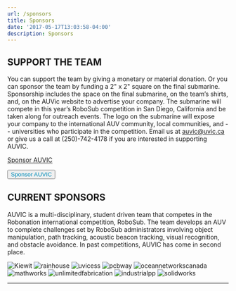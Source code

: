 ```yaml
---
url: /sponsors
title: Sponsors
date: '2017-05-17T13:03:58-04:00'
description: Sponsors
---
```

## SUPPORT THE TEAM

You can support the team by giving a monetary or material donation. Or you can sponsor the team by funding a 2" x 2" square on the final submarine. Sponsorship includes the space on the final submarine, on the team’s shirts, and, on the AUVic website to advertise your company. The submarine will compete in this year’s RoboSub competition in San Diego, California and be taken along for outreach events. The logo on the submarine will expose your company to the international AUV community, local communities, and -- universities who participate in the competition. Email us at auvic@uvic.ca or give us a call at (250)-742-4178 if you are interested in supporting AUVIC.

[Sponsor AUVIC](https://extrweb.uvic.ca/donate-online/auvic)

<a href="https://extrweb.uvic.ca/donate-online/auvic">
<button style="color:#008CBA;" type="button">Sponsor AUVIC</button>
</a>

## CURRENT SPONSORS

AUVIC is a multi-disciplinary, student driven team that competes in the Robonation international competition, RoboSub. The team develops an AUV to complete challenges set by RoboSub administrators involving object manipulation, path tracking, acoustic beacon tracking, visual recognition, and obstacle avoidance. In past competitions, AUVIC has come in second place.

![Kiewit](/img/kiewit-logo.jpg)
![rainhouse](/img/rainhouse-logo.png)
![uvicess](/img/uvicess-logo.png)
![pcbway](/img/pcbway-logo.png)
![oceannetworkscanada](/img/oceannetworkscanada-logo.png)
![mathworks](/img/mathworks-logo.png)
![unlimitedfabrication](/img/unlimitedfabrication-logo.png)
![industrialpp](/img/industrialpp-logo.png)
![solidworks](/img/solidworks-logo.png)

- - -

